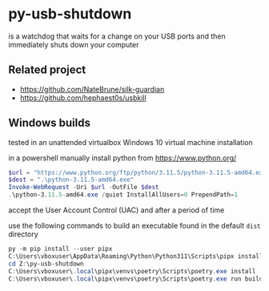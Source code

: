 # py-usb-shutdown

is a watchdog that waits for a change on your USB ports and then immediately shuts down your computer

## Related project

* https://github.com/NateBrune/silk-guardian
* https://github.com/hephaest0s/usbkill

## Windows builds

tested in an unattended virtualbox Windows 10 virtual machine installation

in a powershell manually install python from https://www.python.org/

```PowerShell
$url = "https://www.python.org/ftp/python/3.11.5/python-3.11.5-amd64.exe"
$dest = ".\python-3.11.5-amd64.exe"
Invoke-WebRequest -Uri $url -OutFile $dest
.\python-3.11.5-amd64.exe /quiet InstallAllUsers=0 PrependPath=1
```

accept the User Account Control (UAC) and after a period of time

use the following commands to build an executable found in the default `dist` directory

```PowerShell
py -m pip install --user pipx
C:\Users\vboxuser\AppData\Roaming\Python\Python311\Scripts\pipx install poetry
cd Z:\py-usb-shutdown
C:\Users\vboxuser\.local\pipx\venvs\poetry\Scripts\poetry.exe install
C:\Users\vboxuser\.local\pipx\venvs\poetry\Scripts\poetry.exe run build_windows
```
